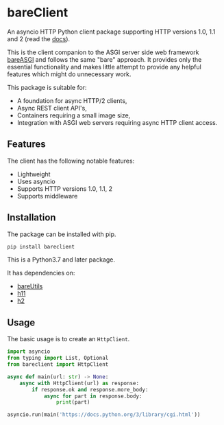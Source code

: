 # bareClient

An asyncio HTTP Python client package supporting HTTP versions 1.0, 1.1
and 2 (read the [docs](https://rob-blackbourn.github.io/bareClient/)).

This is the client companion to the ASGI server side web framework
[bareASGI](https://github.com/rob-blackbourn/bareASGI) and follows the same
"bare" approach. It provides only the essential functionality and makes little
attempt to provide any helpful features which might do unnecessary work.

This package is suitable for:

- A foundation for async HTTP/2 clients,
- Async REST client API's,
- Containers requiring a small image size,
- Integration with ASGI web servers requiring async HTTP client access.

## Features

The client has the following notable features:

- Lightweight
- Uses asyncio
- Supports HTTP versions 1.0, 1.1, 2
- Supports middleware

## Installation

The package can be installed with pip.

```bash
pip install bareclient
```

This is a Python3.7 and later package.

It has dependencies on:

- [bareUtils](https://github.com/rob-blackbourn/bareUtils)
- [h11](https://github.com/python-hyper/h11)
- [h2](https://github.com/python-hyper/hyper-h2)

## Usage

The basic usage is to create an `HttpClient`.

```python
import asyncio
from typing import List, Optional
from bareclient import HttpClient

async def main(url: str) -> None:
    async with HttpClient(url) as response:
        if response.ok and response.more_body:
            async for part in response.body:
                print(part)

asyncio.run(main('https://docs.python.org/3/library/cgi.html'))
```
